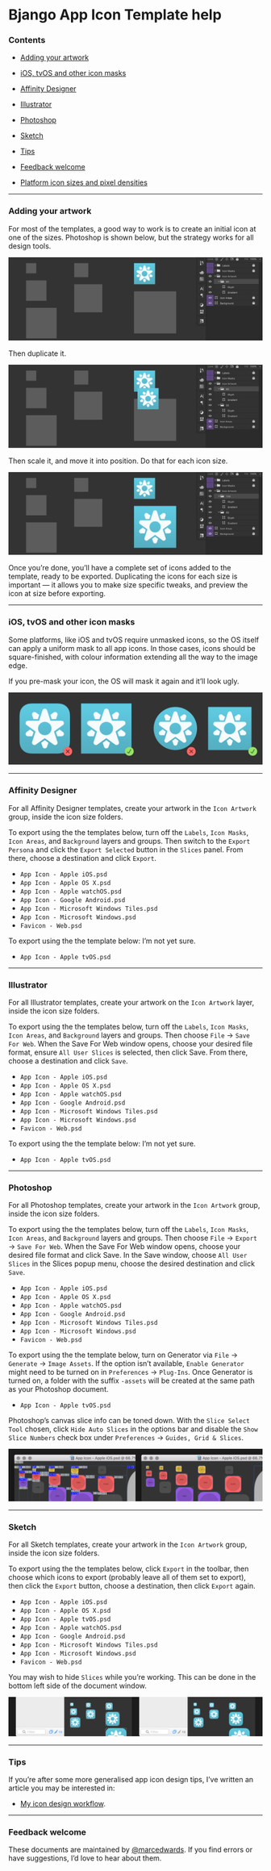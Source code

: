# Bjango App Icon Template help

### Contents

- [Adding your artwork](https://github.com/bjango/Bjango-Templates/blob/master/Help/Help.md#adding-your-artwork)
- [iOS, tvOS and other icon masks](https://github.com/bjango/Bjango-Templates/blob/master/Help/Help.md#ios-tvos-and-other-icon-masks)
- [Affinity Designer](https://github.com/bjango/Bjango-Templates/blob/master/Help/Help.md#affinity-designer)
- [Illustrator](https://github.com/bjango/Bjango-Templates/blob/master/Help/Help.md#illustrator)
- [Photoshop](https://github.com/bjango/Bjango-Templates/blob/master/Help/Help.md#photoshop)
- [Sketch](https://github.com/bjango/Bjango-Templates/blob/master/Help/Help.md#sketch)
- [Tips](https://github.com/bjango/Bjango-Templates/blob/master/Help/Help.md#tips)
- [Feedback welcome](https://github.com/bjango/Bjango-Templates/blob/master/Help/Help.md#feedback-welcome)

- [Platform icon sizes and pixel densities](https://github.com/bjango/Bjango-Templates/blob/master/Help/Icon%20Sizes.md)

-----

### Adding your artwork

For most of the templates, a good way to work is to create an initial icon at one of the sizes. Photoshop is shown below, but the strategy works for all design tools.

![](/Help/images/create-step-1.png)

Then duplicate it.

![](/Help/images/create-step-2.png)

Then scale it, and move it into position. Do that for each icon size.

![](/Help/images/create-step-3.png)

Once you’re done, you’ll have a complete set of icons added to the template, ready to be exported. Duplicating the icons for each size is important — it allows you to make size specific tweaks, and preview the icon at size before exporting.

-----

### iOS, tvOS and other icon masks

Some platforms, like iOS and tvOS require unmasked icons, so the OS itself can apply a uniform mask to all app icons. In those cases, icons should be square-finished, with colour information extending all the way to the image edge.

If you pre-mask your icon, the OS will mask it again and it’ll look ugly.

![](/Help/images/icon-masks.png)

-----

### Affinity Designer

For all Affinity Designer templates, create your artwork in the `Icon Artwork` group, inside the icon size folders.

To export using the the templates below, turn off the `Labels`, `Icon Masks`, `Icon Areas`, and `Background` layers and groups. Then switch to the `Export Persona` and click the `Export Selected` button in the `Slices` panel. From there, choose a destination and click `Export`.

- `App Icon - Apple iOS.psd`
- `App Icon - Apple OS X.psd`
- `App Icon - Apple watchOS.psd`
- `App Icon - Google Android.psd`
- `App Icon - Microsoft Windows Tiles.psd`
- `App Icon - Microsoft Windows.psd`
- `Favicon - Web.psd`

To export using the the template below: I’m not yet sure.

- `App Icon - Apple tvOS.psd`

-----

### Illustrator

For all Illustrator templates, create your artwork on the `Icon Artwork` layer, inside the icon size folders.

To export using the the templates below, turn off the `Labels`, `Icon Masks`, `Icon Areas`, and `Background` layers and groups. Then choose `File` → `Save For Web`. When the Save For Web window opens, choose your desired file format, ensure `All User Slices` is selected, then click Save. From there, choose a destination and click `Save`.

- `App Icon - Apple iOS.psd`
- `App Icon - Apple OS X.psd`
- `App Icon - Apple watchOS.psd`
- `App Icon - Google Android.psd`
- `App Icon - Microsoft Windows Tiles.psd`
- `App Icon - Microsoft Windows.psd`
- `Favicon - Web.psd`

To export using the the template below: I’m not yet sure.

- `App Icon - Apple tvOS.psd`

-----

### Photoshop

For all Photoshop templates, create your artwork in the `Icon Artwork` group, inside the icon size folders.

To export using the the templates below, turn off the `Labels`, `Icon Masks`, `Icon Areas`, and `Background` layers and groups. Then choose `File` → `Export` → `Save For Web`. When the Save For Web window opens, choose your desired file format and click Save. In the Save window, choose `All User Slices` in the Slices popup menu, choose the desired destination and click `Save`.

- `App Icon - Apple iOS.psd`
- `App Icon - Apple OS X.psd`
- `App Icon - Apple watchOS.psd`
- `App Icon - Google Android.psd`
- `App Icon - Microsoft Windows Tiles.psd`
- `App Icon - Microsoft Windows.psd`
- `Favicon - Web.psd`

To export using the the template below, turn on Generator via `File` → `Generate` → `Image Assets`. If the option isn’t available, `Enable Generator` might need to be turned on in `Preferences` → `Plug-Ins`. Once Generator is turned on, a folder with the suffix `-assets` will be created at the same path as your Photoshop document.

- `App Icon - Apple tvOS.psd`

Photoshop’s canvas slice info can be toned down. With the `Slice Select Tool` chosen, click `Hide Auto Slices` in the options bar and disable the `Show Slice Numbers` check box under `Preferences` → `Guides, Grid & Slices`.

![](/Help/images/photoshop-slices.png)

-----

### Sketch

For all Sketch templates, create your artwork in the `Icon Artwork` group, inside the icon size folders.

To export using the the templates below, click `Export` in the toolbar, then choose which icons to export (probably leave all of them set to export), then click the `Export` button, choose a destination, then click `Export` again.

- `App Icon - Apple iOS.psd`
- `App Icon - Apple OS X.psd`
- `App Icon - Apple tvOS.psd`
- `App Icon - Apple watchOS.psd`
- `App Icon - Google Android.psd`
- `App Icon - Microsoft Windows Tiles.psd`
- `App Icon - Microsoft Windows.psd`
- `Favicon - Web.psd`

You may wish to hide `Slices` while you’re working. This can be done in the bottom left side of the document window.

![](/Help/images/sketch-slices.png)

-----

### Tips

If you’re after some more generalised app icon design tips, I’ve written an article you may be interested in:

- [My icon design workflow](https://bjango.com/articles/icondesignworkflow/).

-----

### Feedback welcome

These documents are maintained by [@marcedwards](https://twitter.com/marcedwards). If you find errors or have suggestions, I’d love to hear about them.
